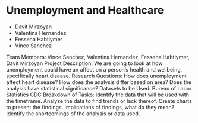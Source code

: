 # Unemployment and Healthcare

- Davit Mirzoyan
- Valentina Hernandez
- Fesseha Habtiymer
- Vince Sanchez

Team Members: Vince Sanchez, Valentina Hernandez, Fesseha Habtiymer, Davit Mirzoyan
Project Description: We are going to look at how unemployment could have an affect on a person’s health and wellbeing, specifically heart disease.
Research Questions:
How does unemployment affect heart disease?
How does the analysis differ based on area?
Does the analysis have statistical significance?
Datasets to be Used:
Bureau of Labor Statistics
CDC
Breakdown of Tasks:
Identify the data that will be used with the timeframe.
Analyze the data to find trends or lack thereof.
Create charts to present the findings.
Implications of findings, what do they mean?
Identify the shortcomings of the analysis or data used.
